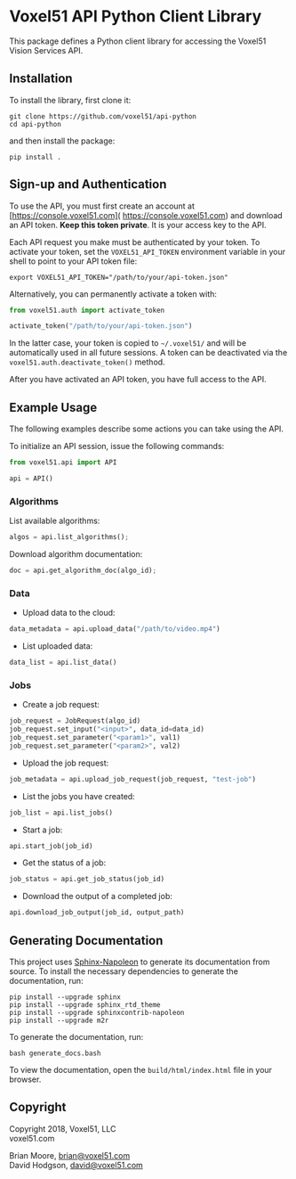# Voxel51 API Python Client Library

This package defines a Python client library for accessing the Voxel51 Vision
Services API.


## Installation

To install the library, first clone it:

```shell
git clone https://github.com/voxel51/api-python
cd api-python
```

and then install the package:

```shell
pip install .
```


## Sign-up and Authentication

To use the API, you must first create an account at [https://console.voxel51.com](
https://console.voxel51.com) and download an API token.
**Keep this token private**. It is your access key to the API.

Each API request you make must be authenticated by your token. To activate your
token, set the `VOXEL51_API_TOKEN` environment variable in your shell to point
to your API token file:

```shell
export VOXEL51_API_TOKEN="/path/to/your/api-token.json"
```

Alternatively, you can permanently activate a token with:

```python
from voxel51.auth import activate_token

activate_token("/path/to/your/api-token.json")
```

In the latter case, your token is copied to `~/.voxel51/` and will be
automatically used in all future sessions. A token can be
deactivated via the `voxel51.auth.deactivate_token()` method.

After you have activated an API token, you have full access to the API.


## Example Usage

The following examples describe some actions you can take using the API.

To initialize an API session, issue the following commands:

```python
from voxel51.api import API

api = API()
```

### Algorithms

List available algorithms:

```py
algos = api.list_algorithms();
```

Download algorithm documentation:

```py
doc = api.get_algorithm_doc(algo_id);
```

### Data

* Upload data to the cloud:

```python
data_metadata = api.upload_data("/path/to/video.mp4")
```

* List uploaded data:

```python
data_list = api.list_data()
```

### Jobs

* Create a job request:

```python
job_request = JobRequest(algo_id)
job_request.set_input("<input>", data_id=data_id)
job_request.set_parameter("<param1>", val1)
job_request.set_parameter("<param2>", val2)
```

* Upload the job request:

```python
job_metadata = api.upload_job_request(job_request, "test-job")
```

* List the jobs you have created:

```python
job_list = api.list_jobs()
```

* Start a job:

```python
api.start_job(job_id)
```

* Get the status of a job:

```python
job_status = api.get_job_status(job_id)
```

* Download the output of a completed job:

```python
api.download_job_output(job_id, output_path)
```


## Generating Documentation

This project uses
[Sphinx-Napoleon](https://pypi.python.org/pypi/sphinxcontrib-napoleon)
to generate its documentation from source. To install the necessary
dependencies to generate the documentation, run:

```shell
pip install --upgrade sphinx
pip install --upgrade sphinx_rtd_theme
pip install --upgrade sphinxcontrib-napoleon
pip install --upgrade m2r
```

To generate the documentation, run:

```shell
bash generate_docs.bash
```

To view the documentation, open the `build/html/index.html` file in
your browser.


## Copyright

Copyright 2018, Voxel51, LLC<br>
voxel51.com

Brian Moore, brian@voxel51.com<br>
David Hodgson, david@voxel51.com
